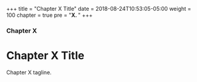 +++
title = "Chapter X Title"
date = 2018-08-24T10:53:05-05:00
weight = 100
chapter = true
pre = "<b>X. </b>"
+++

### Chapter X

# Chapter X Title

Chapter X tagline.
